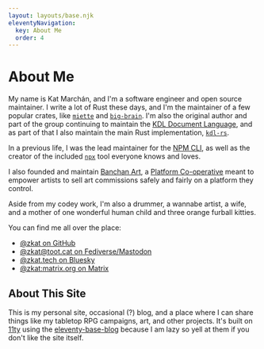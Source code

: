 ```yaml
---
layout: layouts/base.njk
eleventyNavigation:
  key: About Me
  order: 4
---
```


# About Me

My name is Kat Marchán, and I'm a software engineer and open source
maintainer. I write a lot of Rust these days, and I'm the maintainer of a few
popular crates, like [`miette`](https://crates.io/crates/miette) and
[`big-brain`](https://crates.io/crates/big-brain). I'm also the original
author and part of the group continuing to maintain the [KDL Document
Language](https://kdl.dev), and as part of that I also maintain the main Rust
implementation, [`kdl-rs`](https://crates.io/crates/kdl).

In a previous life, I was the lead maintainer for the [NPM
CLI](https://github.com/npm/cli), as well as the creator of the included
[`npx`](https://docs.npmjs.com/cli/v10/commands/npx) tool everyone knows and
loves.

I also founded and maintain [Banchan Art](https://banchan.art), a [Platform
Co-operative](https://en.wikipedia.org/wiki/Platform_cooperative) meant to
empower artists to sell art commissions safely and fairly on a platform they
control.

Aside from my codey work, I'm also a drummer, a wannabe artist, a wife, and a
mother of one wonderful human child and three orange furball kitties.

You can find me all over the place:

- [@zkat on GitHub](https://github.com/zkat)
- [@zkat@toot.cat on Fediverse/Mastodon](https://toot.cat/@zkat)
- [@zkat.tech on Bluesky](https://bsky.app/profile/zkat.tech)
- [@zkat:matrix.org on Matrix](https://matrix.to/#/@zkat:matrix.org)

## About This Site

This is my personal site, occasional (?) blog, and a place where I can share
things like my tabletop RPG campaigns, art, and other projects. It's built on
[11ty](https://www.11ty.dev) using the
[eleventy-base-blog](https://github.com/11ty/eleventy-base-blog) because I am
lazy so yell at them if you don't like the site itself.
